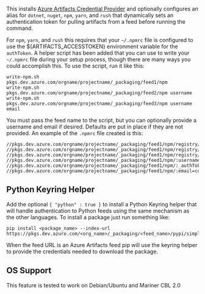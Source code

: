 This installs [Azure Artifacts Credential Provider](https://github.com/microsoft/artifacts-credprovider)
and optionally configures an alias for `dotnet`, `nuget`, `npm`, `yarn`, and `rush` that dynamically sets an authentication token
for pulling artifacts from a feed before running the command.

For `npm`, `yarn`, and `rush` this requires that your `~/.npmrc` file is configured to use the ${ARTIFACTS_ACCESSTOKEN}
environment variable for the `authToken`. A helper script has been added that you can use to write your `~/.npmrc`
file during your setup process, though there are many ways you could accomplish this. To use the script, run it like
this:

```
write-npm.sh pkgs.dev.azure.com/orgname/projectname/_packaging/feed1/npm
write-npm.sh pkgs.dev.azure.com/orgname/projectname/_packaging/feed2/npm username
write-npm.sh pkgs.dev.azure.com/orgname/projectname/_packaging/feed3/npm username email
```

You must pass the feed name to the script, but you can optionally provide a username and email if desired. Defaults
are put in place if they are not provided. An example of the `.npmrc` file created is this:

```
//pkgs.dev.azure.com/orgname/projectname/_packaging/feed1/npm/registry/:username=codespaces
//pkgs.dev.azure.com/orgname/projectname/_packaging/feed1/npm/registry/:_authToken=${ARTIFACTS_ACCESSTOKEN}
//pkgs.dev.azure.com/orgname/projectname/_packaging/feed1/npm/registry/:email=codespaces@github.com
//pkgs.dev.azure.com/orgname/projectname/_packaging/feed1/npm/:username=codespaces
//pkgs.dev.azure.com/orgname/projectname/_packaging/feed1/npm/:_authToken=${ARTIFACTS_ACCESSTOKEN}
//pkgs.dev.azure.com/orgname/projectname/_packaging/feed1/npm/:email=codespaces@github.com
```

## Python Keyring Helper

Add the optional `{ "python" : true }` to install a Python Keyring helper that will handle authentication
to Python feeds using the same mechanism as the other languages. To install a package just run something
like:

```
pip install <package_name> --index-url https://pkgs.dev.azure.com/<org_name>/_packaging/<feed_name>/pypi/simple
```

When the feed URL is an Azure Artifacts feed pip will use the keyring helper to provide the credentials needed
to download the package.

## OS Support

This feature is tested to work on Debian/Ubuntu and Mariner CBL 2.0
